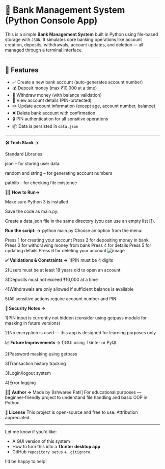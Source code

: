 # 🏦 Bank Management System (Python Console App)

This is a simple **Bank Management System** built in Python using file-based storage with `JSON`. It simulates core banking operations like account creation, deposits, withdrawals, account updates, and deletion — all managed through a terminal interface.

---

## 🚀 Features

- ✅ Create a new bank account (auto-generates account number)
- 💰 Deposit money (max ₹10,000 at a time)
- 💸 Withdraw money (with balance validation)
- 👤 View account details (PIN-protected)
- ✏️ Update account information (except age, account number, balance)
- ❌ Delete bank account with confirmation
- 🔒 PIN authentication for all sensitive operations
- 📦 Data is persisted in `data.json`

---


 
**🛠️ Tech Stack ->**

Standard Libraries:

json – for storing user data

random and string – for generating account numbers

pathlib – for checking file existence

**🧑‍💻 How to Run->**

Make sure Python 3 is installed.

Save the code as main.py.

Create a data.json file in the same directory (you can use an empty list []).

**Run the script: ->**
python main.py
Choose an option from the menu:

Press 1 for creating your account
Press 2 for depositing money in bank
Press 3 for withdrawing money from bank
Press 4 for details
Press 5 for updating details
Press 6 for deleting your account
![image](https://github.com/user-attachments/assets/09343b9c-846c-44e3-94ac-2e16e19128a5)

**✅ Validations & Constraints ->**
1)PIN must be 4 digits

2)Users must be at least 18 years old to open an account

3)Deposits must not exceed ₹10,000 at a time

4)Withdrawals are only allowed if sufficient balance is available

5)All sensitive actions require account number and PIN

**🔐 Security Notes ->**


1)PIN input is currently not hidden (consider using getpass module for masking in future versions)

2)No encryption is used — this app is designed for learning purposes only

**📈 Future Improvements ->**
1)GUI using Tkinter or PyQt

2)Password masking using getpass

3)Transaction history tracking

3)Login/logout system

4)Error logging

**🧑‍🎓 Author ->**
Made by [Ishwaree Patil]
For educational purposes — beginner-friendly project to understand file handling and basic OOP in Python.

**📝 License**
This project is open-source and free to use. Attribution appreciated.


---

Let me know if you'd like:
- A GUI version of this system
- How to turn this into a **Tkinter desktop app**
- GitHub `repository setup` + `.gitignore`

I'd be happy to help!











